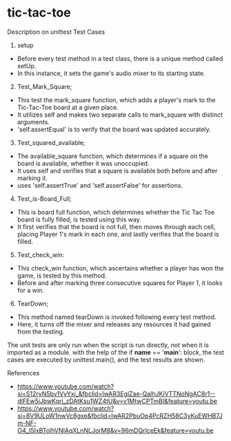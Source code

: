 # tic-tac-toe
Description on unittest Test Cases 

1. setup

- Before every test method in a test class, there is a unique method called setUp. 
- In this instance, it sets the game's audio mixer to its starting state.

 2. Test_Mark_Square;

- This test the mark_square function, which adds a player's mark to the Tic-Tac-Toe board at a given place.
- It utilizes self and makes two separate calls to mark_square with distinct arguments.
- 'self.assertEqual' is to verify that the board was updated accurately.

3. Test_squared_available;

- The available_square function, which determines if a square on the board is available, whether it was unoccupied.
- It uses self and verifies that a square is available both before and after marking it.
-  uses 'self.assertTrue' and 'self.assertFalse' for assertions.

4. Test_is-Board_Full;

- This  is board full function, which determines whether the Tic Tac Toe board is fully filled, is tested using this way.
- It first verifies that the board is not full, then moves through each cell, placing Player 1's mark in each one, and lastly verifies that the board is filled.


5. Test_check_win:

  - This  check_win function, which ascertains whether a player has won the game, is tested by this method.
  -  Before and after marking three consecutive squares for Player 1, it looks for a win.
   
6. TearDown;

  - This method named tearDown is invoked following every test method.
  - Here, it turns off the mixer and releases any resources it had gained from the testing.

The unit tests are only run when the script is run directly, not when it is imported as a module.
with the help of the if __name__ == '__main__': block, the test cases are executed by unittest.main(), and the test results are shown.


References 
- https://www.youtube.com/watch?si=S12ryN5bv1VyYxj_&fbclid=IwAR3EglZae-QalhJKiVTTNoNgAC8r1--dlFEw5jJbwKqri_zDAtKsu1WZ4tU&v=v1MtwCPTmBI&feature=youtu.be
- https://www.youtube.com/watch?si=8V9ULoW1nwVc8gxe&fbclid=IwAR2PbuOp4PcRZH58C3yKuEWHB7Jm-NF-O4_I5IxBTolhVNIAqXLnNLJorM8&v=96mDQrlceEk&feature=youtu.be

